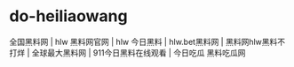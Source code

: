 # do-heiliaowang
全国黑料网 | hlw 黑料网官网 | hlw 今日黑料 | hlw.bet黑料网 | 黑料网hlw黑料不打烊 | 全球最大黑料网 | 911今日黑料在线观看 | 今日吃瓜 黑料吃瓜网
